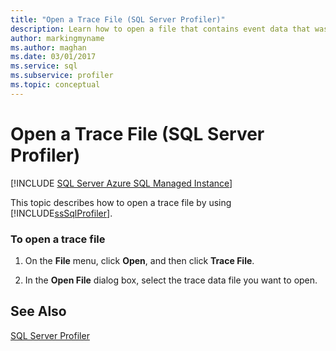 ```yaml
---
title: "Open a Trace File (SQL Server Profiler)"
description: Learn how to open a file that contains event data that was captured during a trace. Get started opening trace files in SQL Server Profiler.
author: markingmyname
ms.author: maghan
ms.date: 03/01/2017
ms.service: sql
ms.subservice: profiler
ms.topic: conceptual
---
```


# Open a Trace File (SQL Server Profiler)

 [!INCLUDE [SQL Server Azure SQL Managed Instance](../../includes/applies-to-version/sql-asdbmi.md)]

This topic describes how to open a trace file by using [!INCLUDE[ssSqlProfiler](../../includes/sssqlprofiler-md.md)].  
  
### To open a trace file  
  
1.  On the **File** menu, click **Open**, and then click **Trace File**.  
  
2.  In the **Open File** dialog box, select the trace data file you want to open.  
  
## See Also  
 [SQL Server Profiler](../../tools/sql-server-profiler/sql-server-profiler.md)  
  
  
